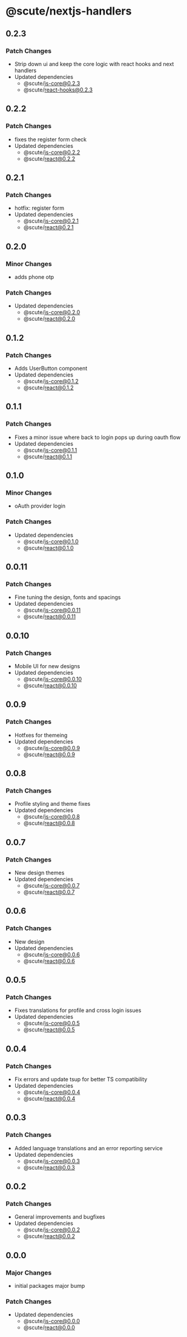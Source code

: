 # @scute/nextjs-handlers

## 0.2.3

### Patch Changes

- Strip down ui and keep the core logic with react hooks and next handlers
- Updated dependencies
  - @scute/js-core@0.2.3
  - @scute/react-hooks@0.2.3

## 0.2.2

### Patch Changes

- fixes the register form check
- Updated dependencies
  - @scute/js-core@0.2.2
  - @scute/react@0.2.2

## 0.2.1

### Patch Changes

- hotfix: register form
- Updated dependencies
  - @scute/js-core@0.2.1
  - @scute/react@0.2.1

## 0.2.0

### Minor Changes

- adds phone otp

### Patch Changes

- Updated dependencies
  - @scute/js-core@0.2.0
  - @scute/react@0.2.0

## 0.1.2

### Patch Changes

- Adds UserButton component
- Updated dependencies
  - @scute/js-core@0.1.2
  - @scute/react@0.1.2

## 0.1.1

### Patch Changes

- Fixes a minor issue where back to login pops up during oauth flow
- Updated dependencies
  - @scute/js-core@0.1.1
  - @scute/react@0.1.1

## 0.1.0

### Minor Changes

- oAuth provider login

### Patch Changes

- Updated dependencies
  - @scute/js-core@0.1.0
  - @scute/react@0.1.0

## 0.0.11

### Patch Changes

- Fine tuning the design, fonts and spacings
- Updated dependencies
  - @scute/js-core@0.0.11
  - @scute/react@0.0.11

## 0.0.10

### Patch Changes

- Mobile UI for new designs
- Updated dependencies
  - @scute/js-core@0.0.10
  - @scute/react@0.0.10

## 0.0.9

### Patch Changes

- Hotfxes for themeing
- Updated dependencies
  - @scute/js-core@0.0.9
  - @scute/react@0.0.9

## 0.0.8

### Patch Changes

- Profile styling and theme fixes
- Updated dependencies
  - @scute/js-core@0.0.8
  - @scute/react@0.0.8

## 0.0.7

### Patch Changes

- New design themes
- Updated dependencies
  - @scute/js-core@0.0.7
  - @scute/react@0.0.7

## 0.0.6

### Patch Changes

- New design
- Updated dependencies
  - @scute/js-core@0.0.6
  - @scute/react@0.0.6

## 0.0.5

### Patch Changes

- Fixes translations for profile and cross login issues
- Updated dependencies
  - @scute/js-core@0.0.5
  - @scute/react@0.0.5

## 0.0.4

### Patch Changes

- Fix errors and update tsup for better TS compatibility
- Updated dependencies
  - @scute/js-core@0.0.4
  - @scute/react@0.0.4

## 0.0.3

### Patch Changes

- Added language translations and an error reporting service
- Updated dependencies
  - @scute/js-core@0.0.3
  - @scute/react@0.0.3

## 0.0.2

### Patch Changes

- General improvements and bugfixes
- Updated dependencies
  - @scute/js-core@0.0.2
  - @scute/react@0.0.2

## 0.0.0

### Major Changes

- initial packages major bump

### Patch Changes

- Updated dependencies
  - @scute/js-core@0.0.0
  - @scute/react@0.0.0
